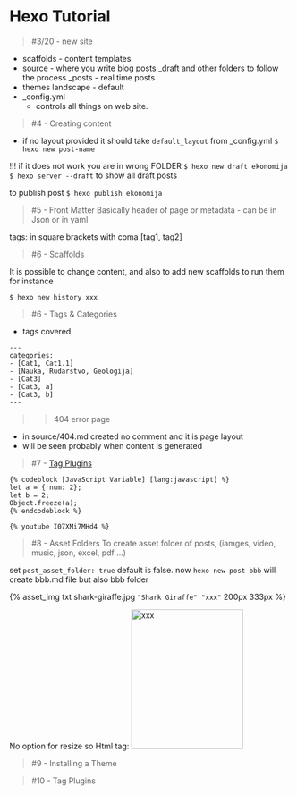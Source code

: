 # Hexo Tutorial 

> #3/20 - new site
- scaffolds - content templates
- source - where you write blog posts 
    _draft and other folders to follow the process
    _posts - real time posts 
- themes
    landscape - default 
- _config.yml
    - controls all things on web site.

> #4 - Creating content
- if no layout provided it should take `default_layout` from _config.yml
```$ hexo new post-name```

!!! if it does not work you are in wrong FOLDER
```$ hexo new draft ekonomija```
```$ hexo server --draft``` to show all draft posts 

to publish post ```$ hexo publish ekonomija```

> #5 - Front Matter
Basically header of page or metadata - can be in Json or in yaml 

tags: in square brackets with coma [tag1, tag2]

> #6 - Scaffolds 

It is possible to change content, and also to add new scaffolds 
to run them for instance 

```$ hexo new history xxx```

> #6 - Tags & Categories
- tags covered
```
---
categories:
- [Cat1, Cat1.1]
- [Nauka, Rudarstvo, Geologija]
- [Cat3]
- [Cat3, a]
- [Cat3, b]
---
```

>> 404 error page 
- in source/404.md created no comment and it is page layout
- will be seen probably when content is generated

> #7 - [Tag Plugins](https://hexo.io/docs/tag-plugins)

```
{% codeblock [JavaScript Variable] [lang:javascript] %}
let a = { num: 2};
let b = 2;
Object.freeze(a);
{% endcodeblock %}

{% youtube I07XMi7MHd4 %}
```

> #8 - Asset Folders
To create asset folder of posts, (iamges, video, music, json, excel, pdf ...)

set ```post_asset_folder: true``` default is false.
now ```hexo new post bbb``` will create bbb.md file but also bbb folder

{% asset_img txt shark-giraffe.jpg `"Shark Giraffe" "xxx"` 200px 333px %}

No option for resize so Html tag:
<img src="/articles/bbb/shark-giraffe.jpg" width="200" height="250" alt="xxx" title="Ih kako">

> #9 - Installing a Theme



> #10 - Tag Plugins
